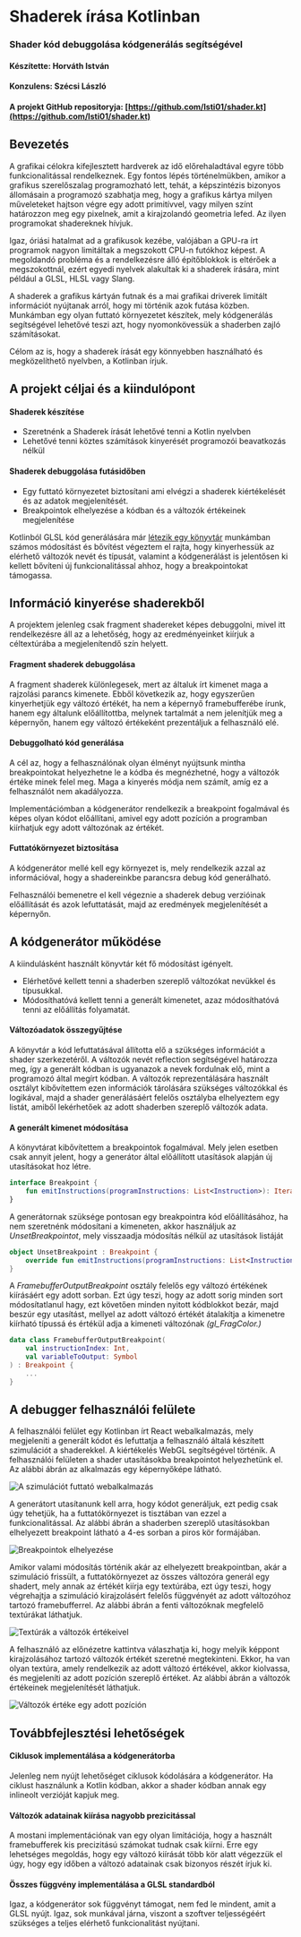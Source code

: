 # Shaderek írása Kotlinban
### Shader kód debuggolása kódgenerálás segítségével
#### Készítette: Horváth István
#### Konzulens: Szécsi László
#### A projekt GitHub repositoryja: [https://github.com/Isti01/shader.kt](https://github.com/Isti01/shader.kt)

<div style="page-break-after: always;"></div>

## Bevezetés

A grafikai célokra kifejlesztett hardverek az idő előrehaladtával egyre több funkcionalitással rendelkeznek. Egy fontos lépés történelmükben, amikor a grafikus szerelőszalag programozható lett, tehát, a képszintézis bizonyos állomásain a programozó szabhatja meg, hogy a grafikus kártya milyen műveleteket hajtson végre egy adott primitívvel, vagy milyen színt határozzon meg egy pixelnek, amit a kirajzolandó geometria lefed. Az ilyen programokat shadereknek hívjuk.

Igaz, óriási hatalmat ad a grafikusok kezébe, valójában a GPU-ra írt programok nagyon limitáltak a megszokott CPU-n futókhoz képest. A megoldandó probléma és a rendelkezésre álló építőblokkok is eltérőek a megszokottnál, ezért egyedi nyelvek alakultak ki a shaderek írására, mint például a GLSL, HLSL vagy Slang.

A shaderek a grafikus kártyán futnak és a mai grafikai driverek limitált információt nyújtanak arról, hogy mi történik azok futása közben. Munkámban egy olyan futtató környezetet készítek, mely kódgenerálás segítségével lehetővé teszi azt, hogy nyomonkövessük a shaderben zajló számításokat.

Célom az is, hogy a shaderek írását egy könnyebben használható és megközelíthető nyelvben, a Kotlinban írjuk.
<div style="page-break-after: always;"></div>

## A projekt céljai és a kiindulópont

#### Shaderek készítése
 - Szeretnénk a Shaderek írását lehetővé tenni a Kotlin nyelvben
 - Lehetővé tenni köztes számítások kinyerését programozói beavatkozás nélkül

#### Shaderek debuggolása futásidőben
- Egy futtató környezetet biztosítani ami elvégzi a shaderek kiértékelését és az adatok megjelenítését.
- Breakpointok elhelyezése a kódban és a változók értékeinek megjelenítése

Kotlinból GLSL kód generálására már [létezik egy könyvtár](https://github.com/dananas/kotlin-glsl) munkámban számos módosítást és bővítést végeztem el rajta, hogy kinyerhessük az elérhető változók nevét és típusát, valamint a kódgenerálást is jelentősen ki kellett bővíteni új funkcionalitással ahhoz, hogy a breakpointokat támogassa.
<div style="page-break-after: always;"></div>

## Információ kinyerése shaderekből

A projektem jelenleg csak fragment shadereket képes debuggolni, mivel itt rendelkezésre áll az a lehetőség, hogy az eredményeinket kiírjuk a céltextúrába a megjelenítendő szín helyett.

#### Fragment shaderek debuggolása
A fragment shaderek különlegesek, mert az általuk írt kimenet maga a rajzolási parancs kimenete. Ebből következik az, hogy egyszerűen kinyerhetjük egy változó értékét, ha nem a képernyő framebufferébe írunk, hanem egy általunk előállítottba, melynek tartalmát a nem jelenítjük meg a képernyőn, hanem egy változó értékeként prezentáljuk a felhasználó elé.

#### Debuggolható kód generálása
A cél az, hogy a felhasználónak olyan élményt nyújtsunk mintha breakpointokat helyezhetne le a kódba és megnézhetné, hogy a változók értéke minek felel meg. Maga a kinyerés módja nem számít, amíg ez a felhasználót nem akadályozza.

Implementációmban a kódgenerátor rendelkezik a breakpoint fogalmával és képes olyan kódot előállítani, amivel egy adott pozíción a programban kiírhatjuk egy adott változónak az értékét.

#### Futtatókörnyezet biztosítása
A kódgenerátor mellé kell egy környezet is, mely rendelkezik azzal az információval, hogy a shadereinkbe parancsra debug kód generálható.

Felhasználói bemenetre el kell végeznie a shaderek debug verzióinak előállítását és azok lefuttatását, majd az eredmények megjelenítését a képernyőn.
<div style="page-break-after: always;"></div>

## A kódgenerátor működése

A kiindulásként használt könyvtár két fő módosítást igényelt.
 - Elérhetővé kellett tenni a shaderben szereplő változókat nevükkel és típusukkal.
 - Módosíthatóvá kellett tenni a generált kimenetet, azaz módosíthatóvá tenni az előállítás folyamatát.

#### Változóadatok összegyűjtése
A könyvtár a kód lefuttatásával állította elő a szükséges információt a shader szerkezetéről. A változók nevét reflection segítségével határozza meg, így a generált kódban is ugyanazok a nevek fordulnak elő, mint a programozó által megírt kódban. A változók reprezentálására használt osztályt kibővítettem ezen információk tárolására szükséges változókkal és logikával, majd a shader generálásáért felelős osztályba elhelyeztem egy listát, amiből lekérhetőek az adott shaderben szereplő változók adata.

#### A generált kimenet módosítása
A könyvtárat kibővítettem a breakpointok fogalmával. Mely jelen esetben csak annyit jelent, hogy a generátor által előállított utasítások alapján új utasításokat hoz létre. 
```kotlin
interface Breakpoint {
    fun emitInstructions(programInstructions: List<Instruction>): Iterable<Instruction>
}
```

A generátornak szüksége pontosan egy breakpointra kód előállításához, ha nem szeretnénk módosítani a kimeneten, akkor használjuk az *UnsetBreakpointot*, mely visszaadja módosítás nélkül az utasítások listáját
```kotlin
object UnsetBreakpoint : Breakpoint {
    override fun emitInstructions(programInstructions: List<Instruction>): Iterable<Instruction> = programInstructions
}
```
<div style="page-break-after: always;"></div>

A *FramebufferOutputBreakpoint* osztály felelős egy változó értékének kiírásáért egy adott sorban. Ezt úgy teszi, hogy az adott sorig minden sort módosítatlanul hagy, ezt követően minden nyitott kódblokkot bezár, majd beszúr egy utasítást, mellyel az adott változó értékét átalakítja a kimenetre kiírható típussá és értékül adja a kimeneti változónak *(gl_FragColor.)*
```kotlin
data class FramebufferOutputBreakpoint(
    val instructionIndex: Int,
    val variableToOutput: Symbol
) : Breakpoint {
    ...
}
```
<div style="page-break-after: always;"></div>

## A debugger felhasználói felülete
A felhasználói felület egy Kotlinban írt React webalkalmazás, mely megjeleníti a generált kódot és lefuttatja a felhasználó általá készített szimulációt a shaderekkel. A kiértékelés WebGL segítségével történik. A felhasználói felületen a shader utasításokba breakpointot helyezhetünk el. Az alábbi ábrán az alkalmazás egy képernyőképe látható.

![A szimulációt futtató webalkalmazás](simulation.png)

A generátort utasítanunk kell arra, hogy kódot generáljuk, ezt pedig csak úgy tehetjük, ha a futtatókörnyezet is tisztában van ezzel a funkcionalitással. Az alábbi ábrán a shaderben szereplő utasításokban elhelyezett breakpoint látható a 4-es sorban a piros kör formájában.

![Breakpointok elhelyezése](breakpoint.png)

Amikor valami módosítás történik akár az elhelyezett breakpointban, akár a szimuláció frissült, a futtatókörnyezet az összes változóra generál egy shadert, mely annak az értékét kiírja egy textúrába, ezt úgy teszi, hogy végrehajtja a szimuláció kirajzolásért felelős függvényét az adott változóhoz tartozó framebufferrel. Az alábbi ábrán a fenti változóknak megfelelő textúrákat láthatjuk.

![Textúrák a változók értékeivel](debug_textures.png)

A felhasználó az előnézetre kattintva válaszhatja ki, hogy melyik képpont kirajzolásához tartozó változók értékét szeretné megtekinteni. Ekkor, ha van olyan textúra, amely rendelkezik az adott változó értékével, akkor kiolvassa, és megjeleníti az adott pozíción szereplő értéket. Az alábbi ábrán a változók értékeinek megjelenítését láthatjuk.

![Változók értéke egy adott pozíción](variables.png)
<div style="page-break-after: always;"></div>

## Továbbfejlesztési lehetőségek

#### Ciklusok implementálása a kódgenerátorba
Jelenleg nem nyújt lehetőséget ciklusok kódolására a kódgenerátor. Ha ciklust használunk a Kotlin kódban, akkor a shader kódban annak egy inlineolt verzióját kapjuk meg.

#### Változók adatainak kiírása nagyobb prezicitással
A mostani implementációnak van egy olyan limitációja, hogy a használt framebufferek kis precizitású számokat tudnak csak kiírni. Erre egy lehetséges megoldás, hogy egy változó kiírását több kör alatt végezzük el úgy, hogy egy időben a változó adatainak csak bizonyos részét írjuk ki. 

#### Összes függvény implementálása a GLSL standardból
Igaz, a kódgenerátor sok függvényt támogat, nem fed le mindent, amit a GLSL nyújt. Igaz, sok munkával járna, viszont a szoftver teljességéért szükséges a teljes elérhető funkcionalitást nyújtani.

<div style="page-break-after: always;"></div>
